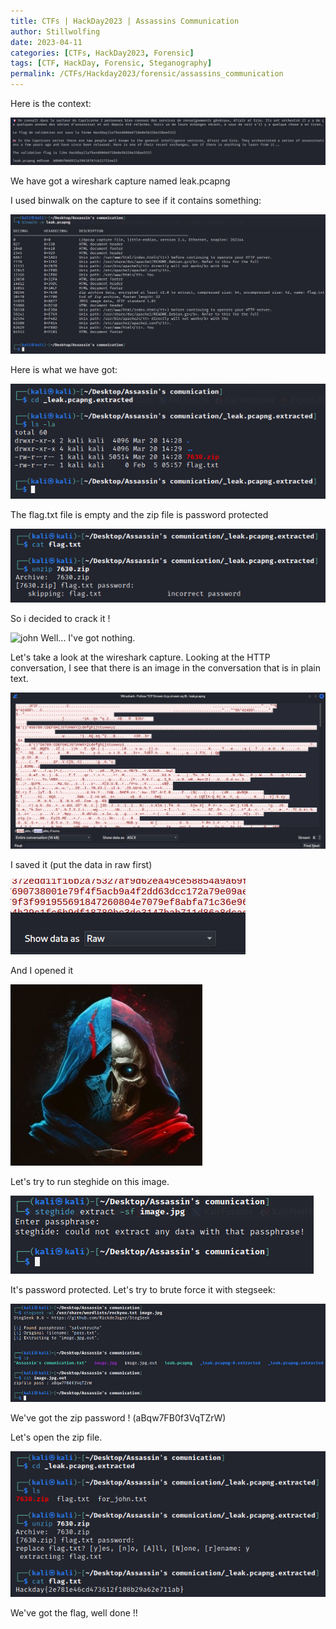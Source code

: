 ```yaml
---
title: CTFs | HackDay2023 | Assassins Communication
author: Stillwolfing
date: 2023-04-11
categories: [CTFs, HackDay2023, Forensic]
tags: [CTF, HackDay, Forensic, Steganography]
permalink: /CTFs/Hackday2023/forensic/assassins_communication
---
```


Here is the context:

![context](/assets/img/CTFs/Hackday2023/forensic/assassins_communication/context.png)

We have got a wireshark capture named leak.pcapng

I used binwalk on the capture to see if it contains something:

![binwalk](/assets/img/CTFs/Hackday2023/forensic/assassins_communication/binwalk.png)

Here is what we have got:

![binwalk_result](/assets/img/CTFs/Hackday2023/forensic/assassins_communication/binwalk_result.png)

The flag.txt file is empty and the zip file is password protected

![binwalk_result2](/assets/img/CTFs/Hackday2023/forensic/assassins_communication/binwalk_result2.png)

So i decided to crack it !

![john](/assets/img/CTFs/Hackday2023/forensic/assassins_communication/ohn.png)
Well... I've got nothing.

Let's take a look at the wireshark capture.
Looking at the HTTP conversation, I see that there is an image in the conversation that is in plain text.

![wireshark](/assets/img/CTFs/Hackday2023/forensic/assassins_communication/wireshark.png)

I saved it (put the data in raw first)

![raw](/assets/img/CTFs/Hackday2023/forensic/assassins_communication/raw.png)

And I opened it

![image](/assets/img/CTFs/Hackday2023/forensic/assassins_communication/image.jpg)

Let's try to run steghide on this image.

![steghide](/assets/img/CTFs/Hackday2023/forensic/assassins_communication/steghide.png)

It's password protected. Let's try to brute force it with stegseek:

![stegseek](/assets/img/CTFs/Hackday2023/forensic/assassins_communication/stegseek.png)

We've got the zip password ! (aBqw7FB0f3VqTZrW)

Let's open the zip file.

![flag](/assets/img/CTFs/Hackday2023/forensic/assassins_communication/flag.png)

We've got the flag, well done !!
